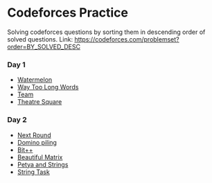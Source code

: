 # Codeforces Practice

Solving codeforces questions by sorting them in descending order of solved questions.
Link: https://codeforces.com/problemset?order=BY_SOLVED_DESC

### Day 1

- [Watermelon](https://codeforces.com/problemset/problem/4/A)
- [Way Too Long Words](https://codeforces.com/problemset/problem/71/A)
- [Team](https://codeforces.com/problemset/problem/231/A)
- [Theatre Square](https://codeforces.com/problemset/problem/1/A)

### Day 2

- [Next Round](https://codeforces.com/problemset/problem/158/A)
- [Domino piling](https://codeforces.com/problemset/problem/50/A)
- [Bit++](https://codeforces.com/problemset/problem/282/A)
- [Beautiful Matrix](https://codeforces.com/problemset/problem/263/A)
- [Petya and Strings](https://codeforces.com/problemset/problem/112/A)
- [String Task](https://codeforces.com/problemset/problem/118/A)
